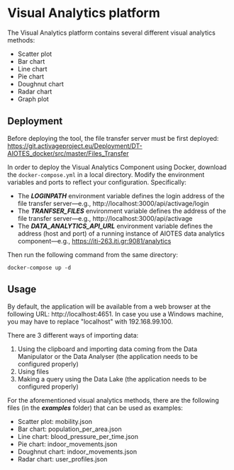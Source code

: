 # Visual Analytics platform
The Visual Analytics platform contains several different visual analytics methods:

* Scatter plot
* Bar chart
* Line chart
* Pie chart
* Doughnut chart
* Radar chart
* Graph plot

## Deployment
Before deploying the tool, the file transfer server must be first deployed: https://git.activageproject.eu/Deployment/DT-AIOTES_docker/src/master/Files_Transfer

In order to deploy the Visual Analytics Component using Docker, download the `docker-compose.yml` in a local directory. Modify the environment variables and ports to reflect your configuration. Specifically:
* The ***LOGINPATH*** environment variable defines the login address of the file transfer server—e.g., http://localhost:3000/api/activage/login
* The ***TRANFSER_FILES*** environment variable defines the address of the file transfer server—e.g., http://localhost:3000/api/activage
* The ***DATA_ANALYTICS_API_URL*** environment variable defines the address (host and port) of a running instance of AIOTES data analytics component—e.g., https://iti-263.iti.gr:9081/analytics

Then run the following command from the same directory:

```
docker-compose up -d
```

## Usage

By default, the application will be available from a web browser at the following URL: http://localhost:4651. In case you use a Windows machine, you may have to replace "localhost" with 192.168.99.100.

There are 3 different ways of importing data:
1. Using the clipboard and importing data coming from the Data Manipulator or the Data Analyser (the application needs to be configured properly)
2. Using files
3. Making a query using the Data Lake (the application needs to be configured properly)

For the aforementioned visual analytics methods, there are the following files (in the ***examples*** folder) that can be used as examples:
* Scatter plot: mobility.json
* Bar chart: population_per_area.json
* Line chart: blood_pressure_per_time.json
* Pie chart: indoor_movements.json
* Doughnut chart: indoor_movements.json
* Radar chart: user_profiles.json